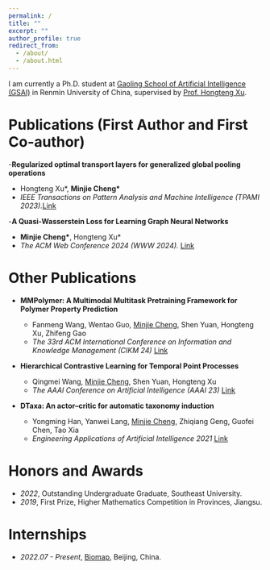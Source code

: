 ```yaml
---
permalink: /
title: ""
excerpt: ""
author_profile: true
redirect_from: 
  - /about/
  - /about.html
---
```


<span class='anchor' id='about-me'></span>

I am currently a Ph.D. student at [Gaoling School of Artificial Intelligence (GSAI)](http://ai.ruc.edu.cn/english/index.htm) in Renmin University of China, supervised by [Prof. Hongteng Xu](https://hongtengxu.github.io/). 


# Publications (First Author and First Co-author)

-**Regularized optimal transport layers for generalized global pooling operations**
  - Hongteng Xu\*, **Minjie Cheng\***
  - *IEEE Transactions on Pattern Analysis and Machine Intelligence (TPAMI 2023).*[Link](https://ieeexplore.ieee.org/document/10247589)

-**A Quasi-Wasserstein Loss for Learning Graph Neural Networks**
  - **Minjie Cheng\***, Hongteng Xu\*
  - *The ACM Web Conference 2024 (WWW 2024).* [Link](https://dl.acm.org/doi/10.1145/3589334.3645586)


# Other Publications

- **MMPolymer: A Multimodal Multitask Pretraining Framework for Polymer Property Prediction**
  - Fanmeng Wang, Wentao Guo, <u>Minjie Cheng</u>, Shen Yuan, Hongteng Xu, Zhifeng Gao
  - *The 33rd ACM International Conference on Information and Knowledge Management (CIKM 24)* [Link](https://arxiv.org/abs/2406.04727)

- **Hierarchical Contrastive Learning for Temporal Point Processes**
  - Qingmei Wang, <u>Minjie Cheng</u>, Shen Yuan, Hongteng Xu
  - *The AAAI Conference on Artificial Intelligence (AAAI 23)* [Link](https://ojs.aaai.org/index.php/AAAI/article/view/26211)

- **DTaxa: An actor–critic for automatic taxonomy induction**
  - Yongming Han, Yanwei Lang, <u>Minjie Cheng</u>, Zhiqiang Geng, Guofei Chen, Tao Xia
  - *Engineering Applications of Artificial Intelligence 2021* [Link](https://www.sciencedirect.com/science/article/abs/pii/S0952197621003493)



# Honors and Awards
- *2022*, Outstanding Undergraduate Graduate, Southeast University.
- *2019*, First Prize, Higher Mathematics Competition in Provinces, Jiangsu.

# Internships
- *2022.07 - Present*, [Biomap](https://www.biomap.com/), Beijing, China.


